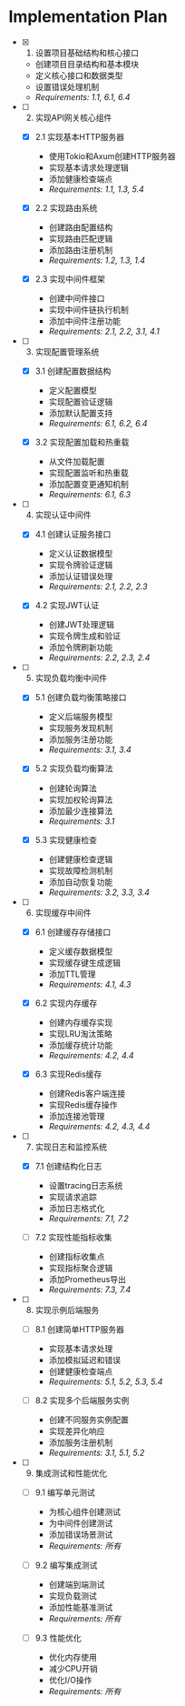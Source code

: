 # Implementation Plan

- [x] 1. 设置项目基础结构和核心接口
  - 创建项目目录结构和基本模块
  - 定义核心接口和数据类型
  - 设置错误处理机制
  - _Requirements: 1.1, 6.1, 6.4_

- [ ] 2. 实现API网关核心组件
  - [x] 2.1 实现基本HTTP服务器
    - 使用Tokio和Axum创建HTTP服务器
    - 实现基本请求处理逻辑
    - 添加健康检查端点
    - _Requirements: 1.1, 1.3, 5.4_
  
  - [x] 2.2 实现路由系统
    - 创建路由配置结构
    - 实现路由匹配逻辑
    - 添加路由注册机制
    - _Requirements: 1.2, 1.3, 1.4_
  
  - [x] 2.3 实现中间件框架
    - 创建中间件接口
    - 实现中间件链执行机制
    - 添加中间件注册功能
    - _Requirements: 2.1, 2.2, 3.1, 4.1_

- [ ] 3. 实现配置管理系统
  - [x] 3.1 创建配置数据结构
    - 定义配置模型
    - 实现配置验证逻辑
    - 添加默认配置支持
    - _Requirements: 6.1, 6.2, 6.4_
  
  - [x] 3.2 实现配置加载和热重载
    - 从文件加载配置
    - 实现配置监听和热重载
    - 添加配置变更通知机制
    - _Requirements: 6.1, 6.3_

- [ ] 4. 实现认证中间件
  - [x] 4.1 创建认证服务接口
    - 定义认证数据模型
    - 实现令牌验证逻辑
    - 添加认证错误处理
    - _Requirements: 2.1, 2.2, 2.3_
  
  - [x] 4.2 实现JWT认证
    - 创建JWT处理逻辑
    - 实现令牌生成和验证
    - 添加令牌刷新功能
    - _Requirements: 2.2, 2.3, 2.4_

- [ ] 5. 实现负载均衡中间件
  - [x] 5.1 创建负载均衡策略接口
    - 定义后端服务模型
    - 实现服务发现机制
    - 添加服务注册功能
    - _Requirements: 3.1, 3.4_
  
  - [x] 5.2 实现负载均衡算法
    - 创建轮询算法
    - 实现加权轮询算法
    - 添加最少连接算法
    - _Requirements: 3.1_
  
  - [x] 5.3 实现健康检查
    - 创建健康检查逻辑
    - 实现故障检测机制
    - 添加自动恢复功能
    - _Requirements: 3.2, 3.3, 3.4_

- [ ] 6. 实现缓存中间件
  - [x] 6.1 创建缓存存储接口
    - 定义缓存数据模型
    - 实现缓存键生成逻辑
    - 添加TTL管理
    - _Requirements: 4.1, 4.3_
  
  - [x] 6.2 实现内存缓存
    - 创建内存缓存实现
    - 实现LRU淘汰策略
    - 添加缓存统计功能
    - _Requirements: 4.2, 4.4_
  
  - [x] 6.3 实现Redis缓存
    - 创建Redis客户端连接
    - 实现Redis缓存操作
    - 添加连接池管理
    - _Requirements: 4.2, 4.3, 4.4_

- [ ] 7. 实现日志和监控系统
  - [x] 7.1 创建结构化日志
    - 设置tracing日志系统
    - 实现请求追踪
    - 添加日志格式化
    - _Requirements: 7.1, 7.2_
  
  - [ ] 7.2 实现性能指标收集
    - 创建指标收集点
    - 实现指标聚合逻辑
    - 添加Prometheus导出
    - _Requirements: 7.3, 7.4_

- [ ] 8. 实现示例后端服务
  - [ ] 8.1 创建简单HTTP服务器
    - 实现基本请求处理
    - 添加模拟延迟和错误
    - 创建健康检查端点
    - _Requirements: 5.1, 5.2, 5.3, 5.4_
  
  - [ ] 8.2 实现多个后端服务实例
    - 创建不同服务实例配置
    - 实现差异化响应
    - 添加服务注册机制
    - _Requirements: 3.1, 5.1, 5.2_

- [ ] 9. 集成测试和性能优化
  - [ ] 9.1 编写单元测试
    - 为核心组件创建测试
    - 为中间件创建测试
    - 添加错误场景测试
    - _Requirements: 所有_
  
  - [ ] 9.2 编写集成测试
    - 创建端到端测试
    - 实现负载测试
    - 添加性能基准测试
    - _Requirements: 所有_
  
  - [ ] 9.3 性能优化
    - 优化内存使用
    - 减少CPU开销
    - 优化I/O操作
    - _Requirements: 所有_